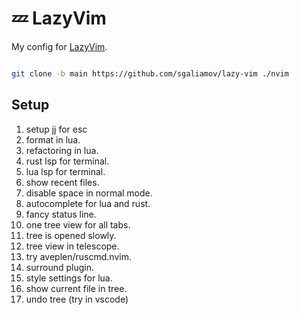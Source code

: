 # 💤 LazyVim

My config for [LazyVim](https://github.com/LazyVim/LazyVim).

``` bash

git clone -b main https://github.com/sgaliamov/lazy-vim ./nvim

```

## Setup

1. setup jj for esc
1. format in lua.
1. refactoring in lua.
1. rust lsp for terminal.
1. lua lsp for terminal.
1. show recent files.
1. disable space in normal mode.
1. autocomplete for lua and rust.
1. fancy status line.
1. one tree view for all tabs.
1. tree is opened slowly.
1. tree view in telescope.
1. try aveplen/ruscmd.nvim.
1. surround plugin.
1. style settings for lua.
1. show current file in tree.
1. undo tree (try in vscode)
